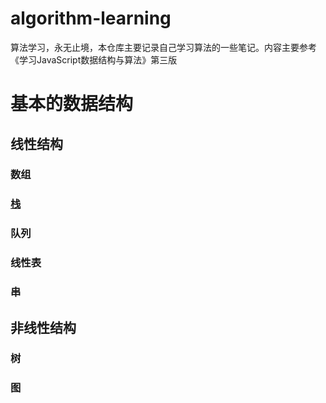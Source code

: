 # algorithm-learning
算法学习，永无止境，本仓库主要记录自己学习算法的一些笔记。内容主要参考《学习JavaScript数据结构与算法》第三版
# 基本的数据结构
## 线性结构
### 数组
### [栈](https://github.com/HolinWang/algorithm-learning/tree/main/Stack)
### 队列
### 线性表
### 串
## 非线性结构
### 树
### 图
